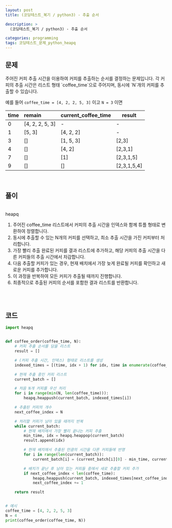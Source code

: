 ```yaml
---
layout: post
title: (코딩테스트_복기 / python3) - 추출 순서

description: >
  (코딩테스트_복기 / python3) - 추출 순서

categories: programming
tags: 코딩테스트_문제_python_heapq
---
```


<h2>
    <span class = "jjw_h2_style"> 문제 </span>
</h2>
주어진 커피 추출 시간을 이용하여 커피를 추출하는 순서를 결정하는 문제입니다. 각 커피의 추출 시간은 리스트 형태 `coffee_time`으로 주어지며, 동시에 `N`개의 커피를 추출할 수 있습니다.

예를 들어 `coffee_time = [4, 2, 2, 5, 3]` 이고 `N = 3` 이면

| time | remain          | current_coffee_time | result      |
|:-----|:----------------|:--------------------|-------------|
| 0    | [4, 2, 2, 5, 3] | -                   | -           |
| 1    | [5, 3]          | [4, 2, 2]           | -           |
| 3    | []              | [1, 5, 3]           | [2,3]       |
| 4    | []              | [4, 2]              | [2,3,1]     |
| 7    | []              | [1]                 | [2,3,1,5]   |
| 9    | []              | []                  | [2,3,1,5,4] |


<br>

<h2>
    <span class = "jjw_h2_style"> 풀이 </span>
</h2>
<br>
heapq

1. 주어진 coffee_time 리스트에서 커피의 추출 시간을 인덱스와 함께 튜플 형태로 변환하여 정렬합니다. 
2. 동시에 추출할 수 있는 N개의 커피를 선택하고, 최소 추출 시간을 가진 커피부터 처리합니다. 
3. 가장 빨리 추출 완료된 커피를 결과 리스트에 추가하고, 해당 커피의 추출 시간을 다른 커피들의 추출 시간에서 차감합니다. 
4. 다음 추출할 커피가 있는 경우, 현재 배치에서 가장 늦게 완료될 커피를 확인하고 새로운 커피를 추가합니다. 
5. 이 과정을 반복하여 모든 커피가 추출될 때까지 진행합니다. 
6. 최종적으로 추출된 커피의 순서를 포함한 결과 리스트를 반환합니다.

<br><br>

<h2>
    <span class = "jjw_h2_style"> 코드 </span>
</h2>

~~~python
import heapq


def coffee_order(coffee_time, N):
    # 커피 추출 순서를 담을 리스트
    result = []

    # (커피 추출 시간, 인덱스) 형태로 리스트를 생성
    indexed_times = [(time, idx + 1) for idx, time in enumerate(coffee_time)]

    # 현재 추출 중인 커피 리스트
    current_batch = []

    # 처음 N개 커피를 우선 처리
    for i in range(min(N, len(coffee_time))):
        heapq.heappush(current_batch, indexed_times[i])

    # 추출된 커피의 개수
    next_coffee_index = N

    # 처리할 커피가 남아 있을 때까지 반복
    while current_batch:
        # 현재 배치에서 가장 빨리 끝나는 커피 추출
        min_time, idx = heapq.heappop(current_batch)
        result.append(idx)

        # 현재 배치에서 추출된 만큼의 시간을 다른 커피들에 반영
        for i in range(len(current_batch)):
            current_batch[i] = (current_batch[i][0] - min_time, current_batch[i][1])

        # 배치가 끝난 후 남아 있는 커피들 중에서 새로 추출할 커피 추가
        if next_coffee_index < len(coffee_time):
            heapq.heappush(current_batch, indexed_times[next_coffee_index])
            next_coffee_index += 1

    return result


# 예시
coffee_time = [4, 2, 2, 5, 3]
N = 4
print(coffee_order(coffee_time, N))

~~~









